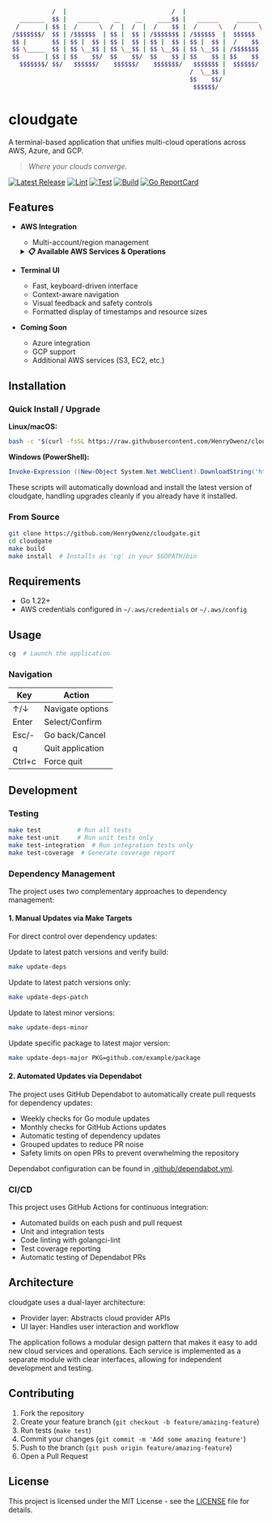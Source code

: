 ```bash             __                               __                           __               
            /  |                             /  |                         /  |              
   _______  $$ |   ______    __    __    ____$$ |   ______     ______    _$$ |_      ______  
  /       | $$ |  /      \  /  |  /  |  /    $$ |  /      \   /      \  / $$   |    /      \ 
 /$$$$$$$/  $$ | /$$$$$$  | $$ |  $$ | /$$$$$$$ | /$$$$$$  |  $$$$$$  | $$$$$$/    /$$$$$$  |
 $$ |       $$ | $$ |  $$ | $$ |  $$ | $$ |  $$ | $$ |  $$ |  /    $$ |   $$ | __  $$    $$ |
 $$ \_____  $$ | $$ \__$$ | $$ \__$$ | $$ \__$$ | $$ \__$$ | /$$$$$$$ |   $$ |/  | $$$$$$$$/ 
 $$       | $$ | $$    $$/  $$    $$/  $$    $$ | $$    $$ | $$    $$ |   $$  $$/  $$       |
   $$$$$$$/ $$/   $$$$$$/    $$$$$$/    $$$$$$$/   $$$$$$$ |  $$$$$$/     $$$$/     $$$$$$$/ 
                                                  /  \__$$ |                              
                                                  $$    $$/                               
                                                   $$$$$$/                                
```

# cloudgate

A terminal-based application that unifies multi-cloud operations across AWS, Azure, and GCP.

> *Where your clouds converge.*

[![Latest Release](https://img.shields.io/github/release/HenryOwenz/cloudgate.svg)](https://github.com/HenryOwenz/cloudgate/releases)
[![Lint](https://github.com/HenryOwenz/cloudgate/actions/workflows/lint.yml/badge.svg)](https://github.com/HenryOwenz/cloudgate/actions/workflows/lint.yml)
[![Test](https://github.com/HenryOwenz/cloudgate/actions/workflows/test.yml/badge.svg)](https://github.com/HenryOwenz/cloudgate/actions/workflows/test.yml)
[![Build](https://github.com/HenryOwenz/cloudgate/actions/workflows/build.yml/badge.svg)](https://github.com/HenryOwenz/cloudgate/actions/workflows/build.yml)
[![Go ReportCard](https://goreportcard.com/badge/HenryOwenz/cloudgate)](https://goreportcard.com/report/HenryOwenz/cloudgate)

## Features 

- **AWS Integration**
  - Multi-account/region management


  <details>
  <summary><b>📋 Available AWS Services & Operations</b></summary>
  
  | Service | Operation | Description |
  |---------|-----------|-------------|
  | **CodePipeline** | | |
  | | Pipeline Status | View status of all pipelines and their stages |
  | | Pipeline Approvals | List, approve, or reject pending manual approvals |
  | | Start Pipeline | Trigger pipeline execution with latest commit or specific revision |
  | **Lambda** | | |
  | | Function Status | View all Lambda functions with runtime and last update info<br><br>**Function Details View:**<br>Select any function to inspect detailed configuration including:<br>• Memory allocation<br>• Timeout settings<br>• Code size<br>• Package type<br>• Architecture<br>• Role ARN<br>• Log group |
  
  *Operations can be performed using any configured AWS profile and region (one active profile/region at a time)*  
  *Multi-account aggregation for services will be coming in the future*
  </details>

- **Terminal UI**
  - Fast, keyboard-driven interface
  - Context-aware navigation
  - Visual feedback and safety controls
  - Formatted display of timestamps and resource sizes

- **Coming Soon**
  - Azure integration
  - GCP support
  - Additional AWS services (S3, EC2, etc.)

## Installation

### Quick Install / Upgrade

**Linux/macOS:**
```bash
bash -c "$(curl -fsSL https://raw.githubusercontent.com/HenryOwenz/cloudgate/main/scripts/install.sh)"
```

**Windows (PowerShell):**
```powershell
Invoke-Expression ((New-Object System.Net.WebClient).DownloadString('https://raw.githubusercontent.com/HenryOwenz/cloudgate/main/scripts/install.ps1'))
```

These scripts will automatically download and install the latest version of cloudgate, handling upgrades cleanly if you already have it installed.

### From Source

```bash
git clone https://github.com/HenryOwenz/cloudgate.git
cd cloudgate
make build
make install  # Installs as 'cg' in your $GOPATH/bin
```

## Requirements

- Go 1.22+
- AWS credentials configured in `~/.aws/credentials` or `~/.aws/config`

## Usage

```bash
cg  # Launch the application
```

### Navigation

| Key       | Action                   |
|-----------|--------------------------|
| ↑/↓       | Navigate options         |
| Enter     | Select/Confirm           |
| Esc/-     | Go back/Cancel           |
| q         | Quit application         |
| Ctrl+c    | Force quit               |

## Development

### Testing

```bash
make test          # Run all tests
make test-unit     # Run unit tests only
make test-integration  # Run integration tests only
make test-coverage  # Generate coverage report
```

### Dependency Management

The project uses two complementary approaches to dependency management:

#### 1. Manual Updates via Make Targets

For direct control over dependency updates:

Update to latest patch versions and verify build:
```bash
make update-deps
```

Update to latest patch versions only:
```bash
make update-deps-patch
```

Update to latest minor versions:
```bash
make update-deps-minor
```

Update specific package to latest major version:
```bash
make update-deps-major PKG=github.com/example/package
```

#### 2. Automated Updates via Dependabot

The project uses GitHub Dependabot to automatically create pull requests for dependency updates:

- Weekly checks for Go module updates
- Monthly checks for GitHub Actions updates
- Automatic testing of dependency updates
- Grouped updates to reduce PR noise
- Safety limits on open PRs to prevent overwhelming the repository

Dependabot configuration can be found in [.github/dependabot.yml](https://github.com/HenryOwenz/cloudgate/blob/main/.github/dependabot.yml).

### CI/CD

This project uses GitHub Actions for continuous integration:
- Automated builds on each push and pull request
- Unit and integration tests
- Code linting with golangci-lint
- Test coverage reporting
- Automatic testing of Dependabot PRs

## Architecture

cloudgate uses a dual-layer architecture:
- Provider layer: Abstracts cloud provider APIs
- UI layer: Handles user interaction and workflow

The application follows a modular design pattern that makes it easy to add new cloud services and operations. Each service is implemented as a separate module with clear interfaces, allowing for independent development and testing.

## Contributing

1. Fork the repository
2. Create your feature branch (`git checkout -b feature/amazing-feature`)
3. Run tests (`make test`)
4. Commit your changes (`git commit -m 'Add some amazing feature'`)
5. Push to the branch (`git push origin feature/amazing-feature`)
6. Open a Pull Request

## License

This project is licensed under the MIT License - see the [LICENSE](LICENSE) file for details. 

